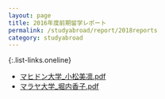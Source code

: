 ```yaml
---
layout: page
title: 2016年度前期留学レポート
permalink: /studyabroad/report/2018reports
category: studyabroad
---
```


{:.list-links.oneline}
*   [マヒドン大学_小松美凛.pdf](https://github.com/gsc-aoyama/www4gsc/raw/gh-pages/pages/studyabroad/report/2016/%E3%83%9E%E3%83%92%E3%83%88%E3%82%99%E3%83%B3%E5%A4%A7%E5%AD%A6_%E5%B0%8F%E6%9D%BE%E7%BE%8E%E5%87%9B.pdf)
*   [マラヤ大学_堀内香子.pdf](https://github.com/gsc-aoyama/www4gsc/raw/gh-pages/pages/studyabroad/report/2016/%E3%83%9E%E3%83%A9%E3%83%A4%E5%A4%A7%E5%AD%A6_%E5%A0%80%E5%86%85%E9%A6%99%E5%AD%90.pdf)
